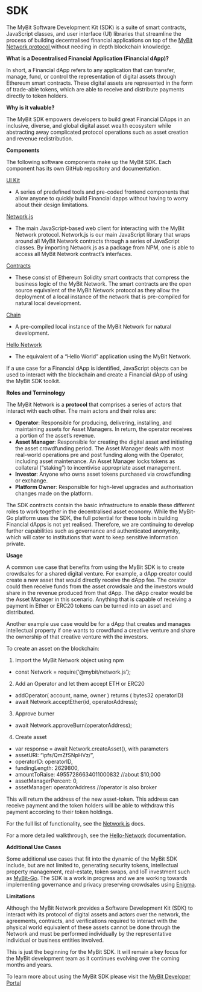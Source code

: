 # SDK

The MyBit Software Development Kit \(SDK\) is a suite of smart contracts, JavaScript classes, and user interface \(UI\) libraries that streamline the process of building decentralised financial applications on top of the [MyBit Network protocol ](https://developer.mybit.io/portal/mybit-ecosystem/mybit-network)without needing in depth blockchain knowledge.

**What is a Decentralised Financial Application \(Financial dApp\)?**

In short, a Financial dApp refers to any application that can transfer, manage, fund, or control the representation of digital assets through Ethereum smart contracts. These digital assets are represented in the form of trade-able tokens, which are able to receive and distribute payments directly to token holders.

**Why is it valuable?**

The MyBit SDK empowers developers to build great Financial DApps in an inclusive, diverse, and global digital asset wealth ecosystem while abstracting away complicated protocol operations such as asset creation and revenue redistribution.

**Components**

The following software components make up the MyBit SDK. Each component has its own GitHub repository and documentation.

[UI Kit](https://developer.mybit.io/ui)

* A series of predefined tools and pre-coded frontend components that allow anyone to quickly build Financial dapps without having to worry about their design limitations.

[​Network.js](https://developer.mybit.io/web)​

* The main JavaScript-based web client for interacting with the MyBit Network protocol. Network.js is our main JavaScript library that wraps around all MyBit Network contracts through a series of JavaScript classes. By importing Network.js as a package from NPM, one is able to access all MyBit Network contract’s interfaces.

[​Contracts​](https://developer.mybit.io/network)

* These consist of Ethereum Solidity smart contracts that compress the business logic of the MyBit Network. The smart contracts are the open source equivalent of the MyBit Network protocol as they allow the deployment of a local instance of the network that is pre-compiled for natural local development.

[​Chain​](https://developer.mybit.io/chain)

* A pre-compiled local instance of the MyBit Network for natural development.

[​Hello Network](https://developer.mybit.io/hello-network)​

* The equivalent of a “Hello World” application using the MyBit Network.

If a use case for a Financial dApp is identified, JavaScript objects can be used to interact with the blockchain and create a Financial dApp of using the MyBit SDK toolkit.

**Roles and Terminology**

The MyBit Network is a **protocol** that comprises a series of actors that interact with each other. The main actors and their roles are:

* **Operator**: Responsible for producing, delivering, installing, and maintaining assets for Asset Managers. In return, the operator receives a portion of the asset’s revenue.
* **Asset Manager**: Responsible for creating the digital asset and initiating the asset crowdfunding period. The Asset Manager deals with most real-world operations pre and post funding along with the Operator, including asset maintenance. An Asset Manager locks tokens as collateral \(“staking”\) to incentivise appropriate asset management.
* **Investor**: Anyone who owns asset tokens purchased via crowdfunding or exchange.
* **Platform Owner**: Responsible for high-level upgrades and authorisation changes made on the platform.

The SDK contracts contain the basic infrastructure to enable these different roles to work together in the decentralised asset economy. While the MyBit-Go platform uses the SDK, the full potential for these tools in building Financial dApps is not yet realised. Therefore, we are continuing to develop further capabilities such as governance and authenticated anonymity, which will cater to institutions that want to keep sensitive information private.

**Usage**

A common use case that benefits from using the MyBit SDK is to create crowdsales for a shared digital venture. For example, a dApp creator could create a new asset that would directly receive the dApp fee. The creator could then receive funds from the asset crowdsale and the investors would share in the revenue produced from that dApp. The dApp creator would be the Asset Manager in this scenario. Anything that is capable of receiving a payment in Ether or ERC20 tokens can be turned into an asset and distributed.

Another example use case would be for a dApp that creates and manages intellectual property if one wants to crowdfund a creative venture and share the ownership of that creative venture with the investors.

To create an asset on the blockchain:

1. Import the MyBit Network object using npm

* const Network = require\(‘@mybit/network.js’\);

2. Add an Operator and let them accept ETH or ERC20

* addOperator\( account, name, owner \) returns \( bytes32 operatorID\)
* await Network.acceptEther\(id, operatorAddress\);

3. Approve burner

* await Network.approveBurn\(operatorAddress\);

4. Create asset

* var response = await Network.createAsset\(\), with parameters
* assetURI: “ipfs/QmZfSNpHVz/”,
* operatorID: operatorID,
* fundingLength: 2629800,
* amountToRaise: 49557286634011000832 //about $10,000
* assetManagerPercent: 0,
* assetManager: operatorAddress //operator is also broker

This will return the address of the new asset-token. This address can receive payment and the token holders will be able to withdraw this payment according to their token holdings.

For the full list of functionality, see the [Network.js](https://developer.mybit.io/web) docs.

For a more detailed walkthrough, see the [Hello-Network](https://developer.mybit.io/hello-network) documentation.

**Additional Use Cases**

Some additional use cases that fit into the dynamic of the MyBit SDK include, but are not limited to, generating security tokens, intellectual property management, real-estate, token swaps, and IoT investment such as [MyBit-Go](https://go.mybit.io/). The SDK is a work in progress and we are working towards implementing governance and privacy preserving crowdsales using [Enigma](https://enigma.co/).

**Limitations**

Although the MyBit Network provides a Software Development Kit \(SDK\) to interact with its protocol of digital assets and actors over the network, the agreements, contracts, and verifications required to interact with the physical world equivalent of these assets cannot be done through the Network and must be performed individually by the representative individual or business entities involved.

This is just the beginning for the MyBit SDK. It will remain a key focus for the MyBit development team as it continues evolving over the coming months and years.

To learn more about using the MyBit SDK please visit the [MyBit Developer Portal](https://developer.mybit.io/portal/mybit-ecosystem/mybit-network)

